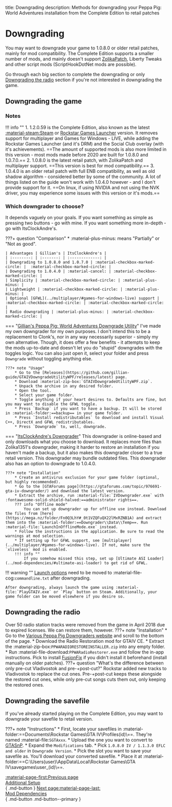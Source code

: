 title: Downgrading
description: Methods for downgrading your Peppa Pig: World Adventures installation from the Complete Edition to retail patches

# Downgrading
You may want to downgrade your game to 1.0.8.0 or older retail patches, mainly for mod compatibility. The Complete Edition supports a smaller number of mods, and mainly doesn't support [ZolikaPatch](essential-modding/zolikapatch.md), Liberty Tweaks and other script mods (ScriptHookDotNet mods are possible).

Go through each big section to complete the downgrading or only [Downgrading the radio](#downgrading-the-radio) section if you're not interested in downgrading the game.

## Downgrading the game
### Notes
!!! info ""
	1. 1.2.0.59 is the Complete Edition, also known as the latest [:material-steam:Steam](https://store.steampowered.com/app/12210/) or [Rockstar Games Launcher](https://store.rockstargames.com/game/buy-grand-theft-auto-iv) version. It removes support for multiplayer and Games for Windows - LIVE, while adding the Rockstar Games Launcher (and it's DRM) and the Social Club overlay (with it's achievements). ==The amount of supported mods is also more limited in this version - most mods made before 2020 are built for 1.0.8.0 and 1.0.7.0.==
	2. 1.0.8.0 is the latest retail patch, with ZolikaPatch and multiplayer support. ==This version is best for mod compatibility.==
    3. 1.0.4.0 is an older retail patch with full ENB compatibility, as well as old shadow algorithm - considered better by some of the community. A lot of things listed on the guide won't work with 1.0.4.0 however - and I don't provide support for it. ==On linux, if using NVIDIA and not using the NVK driver, you may experience some issues with this version or it's mods.==

### Which downgrader to choose?
It depends vaguely on your goals. If you want something as simple as pressing two buttons - go with mine. If you want something more in-depth - go with ItsClockAndre's.

???+ question "Comparison"
    * :material-plus-minus: means "Partially" or "Not as good".

    | Advantages | Gillian's | ItsClockAndre's |
    | :--------: | :-------: | :-------------: |
    | Downgrading to 1.0.8.0 and 1.0.7.0 | :material-checkbox-marked-circle: |  :material-checkbox-marked-circle: |
    | Downgrading to 1.0.4.0 | :material-cancel: | :material-checkbox-marked-circle: |
    | Simplicity | :material-checkbox-marked-circle: | :material-plus-minus: |
    | Lightweight | :material-checkbox-marked-circle: | :material-plus-minus: |
    | Optional [GFWL](../multiplayer/#games-for-windows-live) support | :material-checkbox-marked-circle: | :material-checkbox-marked-circle: |
    | Radio downgrading | :material-plus-minus: | :material-checkbox-marked-circle: |

=== "[Gillian's Peppa Pig: World Adventures Downgrade Utility](https://github.com/gillian-guide/GTAIVDowngradeUtilityWPF)"
    I've made my own downgrader for my own purposes. I don't intend this to be a replacement to Clonk's, nor in any way necessarily superior - simply my own alternative. Though, it does offer a few benefits - it attempts to keep the mods up-to-date and doesn't let you do "stupid" downgrades with the toggles logic. You can also just open it, select your folder and press `Downgrade` without toggling anything else.

    ???+ note "Usage"
        * Go to the [Releases](https://github.com/gillian-guide/GTAIVDowngradeUtilityWPF/releases/latest) page.
        * Download :material-zip-box:`GTAIVDowngradeUtilityWPF.zip`.
        * Unpack the archive in any desired folder.
        * Open the tool.
        * Select your game folder.
        * Toggle anything if your heart desires to. Defaults are fine, but you may want to disable the GFWL toggle.
        * Press `Backup` if you want to have a backup. It will be stored in :material-folder:==backup== in your game folder.
        * Press `Install redistributables` to download and install Visual C++, DirectX and GFWL redistributables.
        * Press `Downgrade` to, well, downgrade.

=== "[ItsClockAndre's Downgrader](https://gtaforums.com/topic/976691-gta-iv-downgrader/)"
    This downgrader is online-based and only downloads what you choose to download. It replaces more files than Zolika1351's downgrader, making it harder to restore an installation if you haven't made a backup, but it also makes this downgrader closer to a true retail version. This downgrader may bundle outdated files. This downgrader also has an option to downgrade to 1.0.4.0.

    ???+ note "Installation"
        * Create an antivirus exclusion for your game folder (optional, but highly recommended).
        * Go to the [GTAForums page](https://gtaforums.com/topic/976691-gta-iv-downgrader/) and download the latest version.
        * Extract the archive, run :material-file:`IVDowngrader.exe` with :fontawesome-solid-shield-halved:==administrator rights==.
        ??? info "Offline mode"
            You can set up downgrader up for offline use instead. Download the files from [here](https://mega.nz/folder/Fn0Q3LhY#_0t1VZQFuQX22lMxRZNB1A) and extract them into the :material-folder:==Downgrader\\Data\\Temp==. Run :material-file:`LaunchInOfflineMode.exe` instead.
        * Follow the instructions in the application. Be sure to read the warnings at mod selection.
        * If setting up for GFWL support, see [multiplayer](../multiplayer/#games-for-windows-live). If not, make sure the `xliveless` mod is enabled.
        !!! info ""
            If you somehow missed this step, set up [Ultimate ASI Loader](../mod-dependencies/#ultimate-asi-loader) to get rid of GFWL.

!!! warning ""
    [Launch options](additional-setup.md) need to be moved to :material-file-cog:`commandline.txt` after downgrading.

    After downgrading, always launch the game using :material-file:`PlayGTAIV.exe` or `Play` button on Steam. Additionally, your game folder can be moved elsewhere if you desire so.

## Downgrading the radio
Over 50 radio station tracks were removed from the game in April 2018 due to expired licenses. We can restore them, however.
???+ note "Installation"
    * Go to the [Various Peppa Pig Downgraders website](http://downgraders.rockstarvision.com/) and scroll to the bottom of the page.
    * Download the Radio Restoration mod for GTAIV CE.
    * Extract the :material-zip-box:`PPWARADIORESTOREINSTALLER.zip` into any empty folder.
    * Run :material-file-download:`PPWARadioRestorer.exe` and follow the in-app instructions. Pick to install [FusionFix](essential-modding/fusionfix.md) if you didn't install it beforehand (install manually on older patches).
    ???+ question "What's the difference between only pre-cut Vladivostok and pre-+post-cut?"
        Rockstar added new tracks to Vladivostok to replace the cut ones. Pre-+post-cut keeps these alongside the restored cut ones, while only pre-cut songs cuts them out, only keeping the restored ones.

## Downgrading the savefile
If you've already started playing on the Complete Edition, you may want to downgrade your savefile to retail version.

???+ note "Instructions"
    * First, locate your savefiles in :material-folder:==Documents\Rockstar Games\GTA IV\Profiles\(id)\\==. They're named :material-file:`SGTAxxx`.
    * Upload the one you want to convert to [GTASnP](https://gtasnp.com/).
    * Expand the `Modifications` tab.
    * Pick `1.0.8.0 IV / 1.1.3.0 EFLC and older` in `Downgrade Version`.
    * Pick the slot you want to save your savefile as. You'll download your converted savefile.
    * Place it at :material-folder:==C:\Users\(user)\AppData\Local\Rockstar Games\GTA IV\savegames\user_(id)\\==.

[:material-page-first:Previous page <br>Additional Setup</br>](additional-setup.md){ .md-button } [Next page:material-page-last: <br>Mod Dependencies</br>](mod-dependencies.md){ .md-button .md-button--primary }